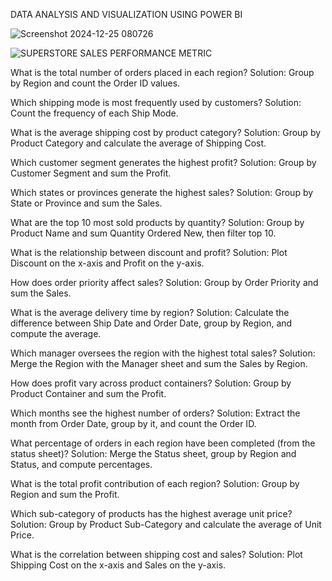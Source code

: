 DATA ANALYSIS AND VISUALIZATION USING POWER BI

![Screenshot 2024-12-25 080726](https://github.com/user-attachments/assets/41587cbc-e07d-40fe-98f0-fbbebc92053e)

![SUPERSTORE SALES PERFORMANCE METRIC](https://github.com/user-attachments/assets/1cf31652-2bc9-457f-8b5f-11b9cab9dd81)

What is the total number of orders placed in each region?
Solution: Group by Region and count the Order ID values.

Which shipping mode is most frequently used by customers?
Solution: Count the frequency of each Ship Mode.

What is the average shipping cost by product category?
Solution: Group by Product Category and calculate the average of Shipping Cost.

Which customer segment generates the highest profit?
Solution: Group by Customer Segment and sum the Profit.

Which states or provinces generate the highest sales?
Solution: Group by State or Province and sum the Sales.

What are the top 10 most sold products by quantity?
Solution: Group by Product Name and sum Quantity Ordered New, then filter top 10.

What is the relationship between discount and profit?
Solution: Plot Discount on the x-axis and Profit on the y-axis.

How does order priority affect sales?
Solution: Group by Order Priority and sum the Sales.

What is the average delivery time by region?
Solution: Calculate the difference between Ship Date and Order Date, group by Region, and compute the average.

Which manager oversees the region with the highest total sales?
Solution: Merge the Region with the Manager sheet and sum the Sales by Region.

How does profit vary across product containers?
Solution: Group by Product Container and sum the Profit.

Which months see the highest number of orders?
Solution: Extract the month from Order Date, group by it, and count the Order ID.

What percentage of orders in each region have been completed (from the status sheet)?
Solution: Merge the Status sheet, group by Region and Status, and compute percentages.

What is the total profit contribution of each region?
Solution: Group by Region and sum the Profit.

Which sub-category of products has the highest average unit price?
Solution: Group by Product Sub-Category and calculate the average of Unit Price.

What is the correlation between shipping cost and sales?
Solution: Plot Shipping Cost on the x-axis and Sales on the y-axis.
